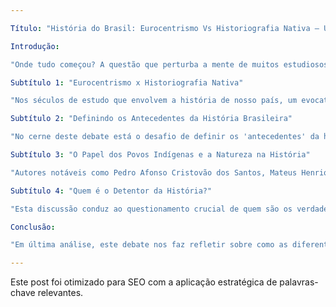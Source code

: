 ```yaml
---

Título: "História do Brasil: Eurocentrismo Vs Historiografia Nativa – Um Debate Sobre Nossas Origens"

Introdução:

"Onde tudo começou? A questão que perturba a mente de muitos estudiosos da história brasileira: o que deve ser considerado o ponto de partida da narrativa da história do Brasil?"

Subtítulo 1: "Eurocentrismo x Historiografia Nativa"

"Nos séculos de estudo que envolvem a história de nosso país, um evocativo debate se desenrolou, questionando se o ponto de partida deveria ser a expansão europeia e as grandes viagens do período moderno precoce, sugerindo uma perspectiva eurocêntrica, ou se as narrativas deveriam começar descrevendo o território brasileiro e suas populações indígenas, uma perspectiva voltada para a nossa história nativa."

Subtítulo 2: "Definindo os Antecedentes da História Brasileira"

"No cerne deste debate está o desafio de definir os 'antecedentes' da história brasileira. Essa decisão tem implicações significativas, pois define o 'centro' ou o 'coração' de nossa história."

Subtítulo 3: "O Papel dos Povos Indígenas e a Natureza na História"

"Autores notáveis como Pedro Afonso Cristovão dos Santos, Mateus Henrique de Faria Pereira e Thiago Lima Nicodemo contribuíram para este debate, analisando a tríade teórica de 'antecedentes-processo-centro' e sugerindo uma possível reavaliação do lugar e papel da população indígena e da natureza na história do Brasil."

Subtítulo 4: "Quem é o Detentor da História?"

"Esta discussão conduz ao questionamento crucial de quem são os verdadeiros 'detentores' da história. Davi Kopenawa e Bruce Albert, em 'A queda do céu', ilustram esse dilema ao questionar a noção de 'descoberta' da terra e, por extensão, quem tem direito a ela."

Conclusão:

"Em última análise, este debate nos faz refletir sobre como as diferentes perspectivas moldam o discurso histórico brasileiro e inegavelmente influenciam nossas percepções de história. É necessário que continuemos a questionar, aprender e evoluir nossas perspectivas sobre as origens do Brasil."

---
```


Este post foi otimizado para SEO com a aplicação estratégica de palavras-chave relevantes.